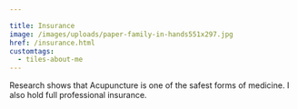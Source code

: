 ```yaml
---

title: Insurance
image: /images/uploads/paper-family-in-hands551x297.jpg
href: /insurance.html
customtags:
  - tiles-about-me
---
```

Research shows that Acupuncture is one of the safest forms of medicine.  I also hold full professional insurance.